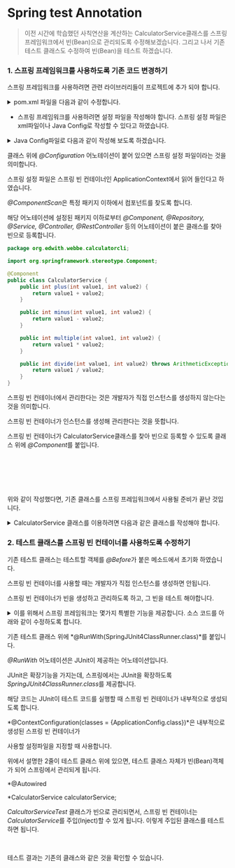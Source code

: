 Spring test Annotation
==

> 이전 시간에 학습했던 사칙연산을 계산하는 CalculatorService클래스를 스프링 프레임워크에서 빈(Bean)으로 관리되도록 수정해보겠습니다. 그리고 나서 기존 테스트 클래스도 수정하여 빈(Bean)을 테스트 하겠습니다.

### 1. 스프링 프레임워크를 사용하도록 기존 코드 변경하기
스프링 프레임워크를 사용하려면 관련 라이브러리들이 프로젝트에 추가 되야 합니다. 
<details>
<summary>pom.xml 파일을 다음과 같이 수정합니다.</summary>
<div markdown="1">       

```xml
<?xml version="1.0" encoding="UTF-8"?>
<project xmlns="http://maven.apache.org/POM/4.0.0"
         xmlns:xsi="http://www.w3.org/2001/XMLSchema-instance"
         xsi:schemaLocation="http://maven.apache.org/POM/4.0.0 http://maven.apache.org/xsd/maven-4.0.0.xsd">
    <modelVersion>4.0.0</modelVersion>

    <groupId>org.edwith.webbe</groupId>
    <artifactId>calculatorcli</artifactId>
    <version>1.0-SNAPSHOT</version>

    <properties>
        <failOnMissingWebXml>false</failOnMissingWebXml>
        <spring.version>5.2.3.RELEASE</spring.version>
    </properties>

    <dependencies>
        <!-- junit 4.12 라이브러리를 추가합니다. -->
        <dependency>
            <groupId>junit</groupId>
            <artifactId>junit</artifactId>
            <version>4.12</version>
            <scope>test</scope>
        </dependency>

        <!-- spring-context와 spring-test를 의존성에 추가합니다.-->
        <dependency>
            <groupId>org.springframework</groupId>
            <artifactId>spring-context</artifactId>
            <version>${spring.version}</version>
        </dependency>

        <dependency>
            <groupId>org.springframework</groupId>
            <artifactId>spring-test</artifactId>
            <version>${spring.version}</version>
        </dependency>

    </dependencies>

    <!-- 사용할 JDK버전을 입력합니다. JDK 11을 사용할 경우에는 1.8대신에 11로 수정합니다.--><!-- 사용할 JDK버전을 입력합니다. JDK 11을 사용할 경우에는 1.8대신에 11로 수정합니다.-->
    <build>
        <plugins>
            <plugin>
                <artifactId>maven-compiler-plugin</artifactId>
                <version>3.7.0</version>
                <configuration>
                    <source>1.8</source>
                    <target>1.8</target>
                    <encoding>utf-8</encoding>
                </configuration>
            </plugin>
        </plugins>
    </build>
</project>
```

수정을 하고 나서 Maven update를 수행합니다.

</div>
</details>

- 스프링 프레임워크를 사용하려면 설정 파일을 작성해야 합니다. 스프링 설정 파일은 xml파일이나 Java Config로 작성할 수 있다고 하였습니다.
<details>
<summary>Java Config파일로 다음과 같이 작성해 보도록 하겠습니다.</summary>
<div markdown="1">       

```java
package org.edwith.webbe.calculatorcli;

import org.springframework.context.annotation.ComponentScan;
import org.springframework.context.annotation.Configuration;

@Configuration
@ComponentScan(basePackages = {"org.edwith.webbe.calculatorcli"})
public class ApplicationConfig {
}
```

</div>
</details>

클래스 위에 *@Configuration* 어노테이션이 붙어 있으면 스프링 설정 파일이라는 것을 의미합니다.

스프링 설정 파일은 스프링 빈 컨테이너인 ApplicationContext에서 읽어 들인다고 하였습니다.

*@ComponentScan*은 특정 패키지 이하에서 컴포넌트를 찾도록 합니다.

해당 어노테이션에 설정된 패키지 이하로부터 *@Component, @Repository, @Service, @Controller, @RestController* 등의 어노테이션이 붙은 클래스를 찾아 빈으로 등록합니다.

```java
package org.edwith.webbe.calculatorcli;

import org.springframework.stereotype.Component;

@Component
public class CalculatorService {
    public int plus(int value1, int value2) {
        return value1 + value2;
    }

    public int minus(int value1, int value2) {
        return value1 - value2;
    }

    public int multiple(int value1, int value2) {
        return value1 * value2;
    }

    public int divide(int value1, int value2) throws ArithmeticException {
        return value1 / value2;
    }
}
```
스프링 빈 컨테이너에서 관리한다는 것은 개발자가 직접 인스턴스를 생성하지 않는다는 것을 의미합니다.

스프링 빈 컨테이너가 인스턴스를 생성해 관리한다는 것을 뜻합니다.

스프링 빈 컨테이너가 CalculatorService클래스를 찾아 빈으로 등록할 수 있도록 클래스 위에 *@Component*를 붙입니다.

<br>
<br>
<br>

#
위와 같이 작성했다면, 기존 클래스를 스프링 프레임워크에서 사용될 준비가 끝난 것입니다.
<details>
<summary>CalculatorService 클래스를 이용하려면 다음과 같은 클래스를 작성해야 합니다.</summary>
<div markdown="1">       

```java
package org.edwith.webbe.calculatorcli;

import org.springframework.context.ApplicationContext;
import org.springframework.context.annotation.AnnotationConfigApplicationContext;

public class Main {
    public static void main(String[] args){
        // ApplicationConfig.class 설정파일을 읽어들이는 ApplicationContext객체를 생성합니다.
        // 아래 한줄이 실행되면서 컴포넌트 스캔을 하고, 컴포넌트를 찾으면 인스턴스를 생성하여 ApplicationContext가 관리하게 됩니다.
        ApplicationContext applicationContext = new AnnotationConfigApplicationContext(ApplicationConfig.class);

        // ApplicationContext가 관리하는 CalculatorService.class타입의 객체를 요청합니다.
        CalculatorService calculatorService = applicationContext.getBean(CalculatorService.class);
        
        // ApplicationContext로 부터 받은 객체를 잉요하여 덧셈을 구합니다.
        System.out.println(calculatorService.plus(10, 50));
    }
}
```
 
결과 출력: 60
</div>
</details>

### 2. 테스트 클래스를 스프링 빈 컨테이너를 사용하도록 수정하기
기존 테스트 클래스는 테스트할 객체를 *@Before*가 붙은 메소드에서 초기화 하였습니다.

스프링 빈 컨테이너를 사용할 때는 개발자가 직접 인스턴스를 생성하면 안됩니다. 

스프링 빈 컨테이너가 빈을 생성하고 관리하도록 하고, 그 빈을 테스트 해야합니다.
<details>
<summary>이를 위해서 스프링 프레임워크는 몇가지 특별한 기능을 제공합니다. 소스 코드를 아래와 같이 수정하도록 합니다.</summary>
<div markdown="1">       

```java
package org.edwith.webbe.calculatorcli;


import org.junit.Assert;
import org.junit.Before;
import org.junit.Test;
import org.junit.runner.RunWith;
import org.springframework.beans.factory.annotation.Autowired;
import org.springframework.test.context.ContextConfiguration;
import org.springframework.test.context.junit4.SpringJUnit4ClassRunner;

@RunWith(SpringJUnit4ClassRunner.class)
@ContextConfiguration(classes = {ApplicationConfig.class})
public class CalculatorServiceTest {
    @Autowired
    CalculatorService calculatorService;

    @Test
    public void plus() throws Exception{
        // given
        int value1 = 10;
        int value2 = 5;

        // when
        int result = calculatorService.plus(value1, value2);

        // then
        Assert.assertEquals(result, 15); // 결과와 15가 같을 경우에만 성공
    }

    @Test
    public void divide() throws Exception{
        // given
        int value1 = 10;
        int value2 = 5;

        // when
        int result = calculatorService.divide(value1, value2);

        // then
        Assert.assertEquals(result, 2); // 결과와 15가 같을 경우에만 성공
    }

    @Test
    public void divideExceptionTest() throws Exception{
        // given
        int value1 = 10;
        int value2 = 0;

        try {
            calculatorService.divide(value1, value2);
        }catch (ArithmeticException ae){
            Assert.assertTrue(true); // 이부분이 실행되었다면 성공
            return; // 메소드를 더이상 실행하지 않는다.
        }
        
        Assert.assertTrue(false); // 이부분이 실행되면 무조건 실패다.
    }
}
```

</div>
</details>

기존 테스트 클래스 위에 *@RunWith(SpringJUnit4ClassRunner.class)*를 붙입니다.

*@RunWith* 어노테이션은 JUnit이 제공하는 어노테이션입니다.

JUnit은 확장기능을 가지는데, 스프링에서는 JUnit을 확장하도록 *SpringJUnit4ClassRunner.class*를 제공합니다.

해당 코드는 JUnit이 테스트 코드를 실행할 때 스프링 빈 컨테이너가 내부적으로 생성되도록 합니다.


*@ContextConfiguration(classes = {ApplicationConfig.class})*은 내부적으로 생성된 스프링 빈 컨테이너가

사용할 설정파일을 지정할 때 사용합니다.
 

위에서 설명한 2줄이 테스트 클래스 위에 있으면, 테스트 클래스 자체가 빈(Bean)객체가 되어 스프링에서 관리되게 됩니다. 

*@Autowired

*CalculatorService calculatorService;

*CalcultorServiceTest* 클래스가 빈으로 관리되면서, 스프링 빈 컨테이너는 *CalculatorService*를 주입(Inject)할 수 있게 됩니다. 이렇게 주입된 클래스를 테스트하면 됩니다.

<br>

테스트 결과는 기존의 클래스와 같은 것을 확인할 수 있습니다.
